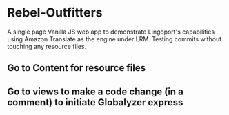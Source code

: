 # Rebel-Outfitters
A single page Vanilla JS web app to demonstrate Lingoport's capabilities using Amazon Translate as the engine under LRM.
Testing commits without touching any resource files.
## Go to Content for resource files
## Go to views to make a code change (in a comment) to initiate Globalyzer express
